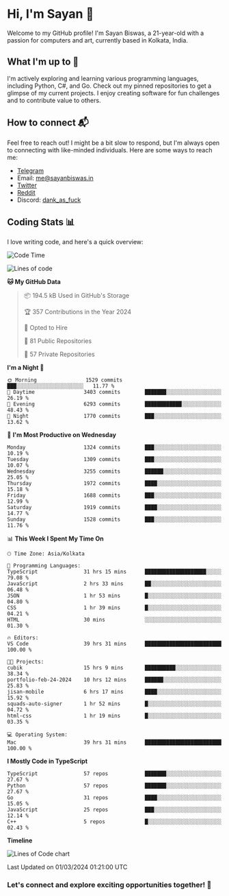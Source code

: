 # Hi, I'm Sayan 👋

Welcome to my GitHub profile! I'm Sayan Biswas, a 21-year-old with a passion for computers and art, currently based in Kolkata, India.

## What I'm up to 🚀

I'm actively exploring and learning various programming languages, including Python, C#, and Go. Check out my pinned repositories to get a glimpse of my current projects. I enjoy creating software for fun challenges and to contribute value to others.

## How to connect 📬

Feel free to reach out! I might be a bit slow to respond, but I'm always open to connecting with like-minded individuals. Here are some ways to reach me:

- [Telegram](https://t.me/dank_as_fuck)
- Email: [me@sayanbiswas.in](mailto:me@sayanbiswas.in)
- [Twitter](https://twitter.com/TheDankDel)
- [Reddit](https://www.reddit.com/user/dank_as_fuck_/)
- Discord: [dank_as_fuck](https://discordapp.com/users/506536929152466945)

## Coding Stats 📊

I love writing code, and here's a quick overview:

<!--START_SECTION:waka-->
![Code Time](http://img.shields.io/badge/Code%20Time-1%2C523%20hrs%2017%20mins-blue)

![Lines of code](https://img.shields.io/badge/From%20Hello%20World%20I%27ve%20Written-7.6%20million%20lines%20of%20code-blue)

**🐱 My GitHub Data** 

> 📦 194.5 kB Used in GitHub's Storage 
 > 
> 🏆 357 Contributions in the Year 2024
 > 
> 💼 Opted to Hire
 > 
> 📜 81 Public Repositories 
 > 
> 🔑 57 Private Repositories 
 > 
**I'm a Night 🦉** 

```text
🌞 Morning                1529 commits        ███░░░░░░░░░░░░░░░░░░░░░░   11.77 % 
🌆 Daytime                3403 commits        ███████░░░░░░░░░░░░░░░░░░   26.19 % 
🌃 Evening                6293 commits        ████████████░░░░░░░░░░░░░   48.43 % 
🌙 Night                  1770 commits        ███░░░░░░░░░░░░░░░░░░░░░░   13.62 % 
```
📅 **I'm Most Productive on Wednesday** 

```text
Monday                   1324 commits        ███░░░░░░░░░░░░░░░░░░░░░░   10.19 % 
Tuesday                  1309 commits        ███░░░░░░░░░░░░░░░░░░░░░░   10.07 % 
Wednesday                3255 commits        ██████░░░░░░░░░░░░░░░░░░░   25.05 % 
Thursday                 1972 commits        ████░░░░░░░░░░░░░░░░░░░░░   15.18 % 
Friday                   1688 commits        ███░░░░░░░░░░░░░░░░░░░░░░   12.99 % 
Saturday                 1919 commits        ████░░░░░░░░░░░░░░░░░░░░░   14.77 % 
Sunday                   1528 commits        ███░░░░░░░░░░░░░░░░░░░░░░   11.76 % 
```


📊 **This Week I Spent My Time On** 

```text
🕑︎ Time Zone: Asia/Kolkata

💬 Programming Languages: 
TypeScript               31 hrs 15 mins      ████████████████████░░░░░   79.08 % 
JavaScript               2 hrs 33 mins       ██░░░░░░░░░░░░░░░░░░░░░░░   06.48 % 
JSON                     1 hr 53 mins        █░░░░░░░░░░░░░░░░░░░░░░░░   04.80 % 
CSS                      1 hr 39 mins        █░░░░░░░░░░░░░░░░░░░░░░░░   04.21 % 
HTML                     30 mins             ░░░░░░░░░░░░░░░░░░░░░░░░░   01.30 % 

🔥 Editors: 
VS Code                  39 hrs 31 mins      █████████████████████████   100.00 % 

🐱‍💻 Projects: 
cubik                    15 hrs 9 mins       ██████████░░░░░░░░░░░░░░░   38.34 % 
portfolio-feb-24-2024    10 hrs 12 mins      ██████░░░░░░░░░░░░░░░░░░░   25.83 % 
jisan-mobile             6 hrs 17 mins       ████░░░░░░░░░░░░░░░░░░░░░   15.92 % 
squads-auto-signer       1 hr 52 mins        █░░░░░░░░░░░░░░░░░░░░░░░░   04.72 % 
html-css                 1 hr 19 mins        █░░░░░░░░░░░░░░░░░░░░░░░░   03.35 % 

💻 Operating System: 
Mac                      39 hrs 31 mins      █████████████████████████   100.00 % 
```

**I Mostly Code in TypeScript** 

```text
TypeScript               57 repos            ███████░░░░░░░░░░░░░░░░░░   27.67 % 
Python                   57 repos            ███████░░░░░░░░░░░░░░░░░░   27.67 % 
Go                       31 repos            ████░░░░░░░░░░░░░░░░░░░░░   15.05 % 
JavaScript               25 repos            ███░░░░░░░░░░░░░░░░░░░░░░   12.14 % 
C++                      5 repos             █░░░░░░░░░░░░░░░░░░░░░░░░   02.43 % 
```



**Timeline**

![Lines of Code chart](https://raw.githubusercontent.com/Dank-del/Dank-del/main/assets/bar_graph.png)


 Last Updated on 01/03/2024 01:21:00 UTC
<!--END_SECTION:waka-->

### Let's connect and explore exciting opportunities together! 🚀
